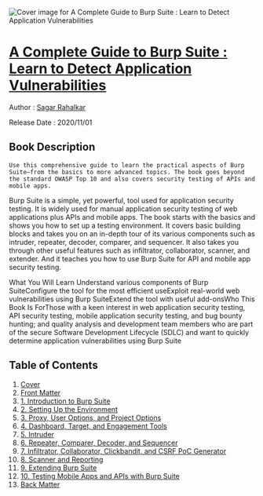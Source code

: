 ![Cover image for A Complete Guide to Burp Suite : Learn to Detect Application Vulnerabilities](https://imgdetail.ebookreading.net/cover/cover/20201212/EB9781484264027.jpg)

[A Complete Guide to Burp Suite : Learn to Detect Application Vulnerabilities](https://ebookreading.net/view/book/A+Complete+Guide+to+Burp+Suite+%3A+Learn+to+Detect+Application+Vulnerabilities-EB9781484264027_1.html "A Complete Guide to Burp Suite : Learn to Detect Application Vulnerabilities")
====================================================================================================================

Author : [Sagar Rahalkar](https://ebookreading.net/search/author/Sagar+Rahalkar)

Release Date : 2020/11/01

Book Description
-----------------


    
    Use this comprehensive guide to learn the practical aspects of Burp Suite—from the basics to more advanced topics. The book goes beyond the standard OWASP Top 10 and also covers security testing of APIs and mobile apps.
Burp Suite is a simple, yet powerful, tool used for application security testing. It is widely used for manual application security testing of web applications plus APIs and mobile apps. The book starts with the basics and shows you how to set up a testing environment. It covers basic building blocks and takes you on an in-depth tour of its&nbsp;various components such as intruder, repeater, decoder, comparer, and sequencer. It also takes you through other useful features such as infiltrator, collaborator, scanner, and extender. And it teaches you how to use Burp Suite for API and mobile app security testing.

What You Will Learn
Understand various components of Burp SuiteConfigure the tool for the most efficient useExploit real-world web vulnerabilities using Burp SuiteExtend the tool with useful add-onsWho This Book Is ForThose with a keen interest in web application security testing, API security testing, mobile application security testing, and bug bounty hunting; and quality analysis and development team members who are part of the secure Software Development Lifecycle (SDLC) and want to quickly determine application vulnerabilities using Burp Suite
  

Table of Contents
-----------------

1. [Cover](https://ebookreading.net/view/book/A+Complete+Guide+to+Burp+Suite+%3A+Learn+to+Detect+Application+Vulnerabilities-EB9781484264027_1.html)
1. [Front Matter](https://ebookreading.net/view/book/A+Complete+Guide+to+Burp+Suite+%3A+Learn+to+Detect+Application+Vulnerabilities-EB9781484264027_2.html)
1. [1.&nbsp;Introduction to Burp Suite](https://ebookreading.net/view/book/A+Complete+Guide+to+Burp+Suite+%3A+Learn+to+Detect+Application+Vulnerabilities-EB9781484264027_3.html)
1. [2.&nbsp;Setting Up the Environment](https://ebookreading.net/view/book/A+Complete+Guide+to+Burp+Suite+%3A+Learn+to+Detect+Application+Vulnerabilities-EB9781484264027_4.html)
1. [3.&nbsp;Proxy, User Options, and Project Options](https://ebookreading.net/view/book/A+Complete+Guide+to+Burp+Suite+%3A+Learn+to+Detect+Application+Vulnerabilities-EB9781484264027_5.html)
1. [4.&nbsp;Dashboard, Target, and Engagement Tools](https://ebookreading.net/view/book/A+Complete+Guide+to+Burp+Suite+%3A+Learn+to+Detect+Application+Vulnerabilities-EB9781484264027_6.html)
1. [5.&nbsp;Intruder](https://ebookreading.net/view/book/A+Complete+Guide+to+Burp+Suite+%3A+Learn+to+Detect+Application+Vulnerabilities-EB9781484264027_7.html)
1. [6.&nbsp;Repeater, Comparer, Decoder, and Sequencer](https://ebookreading.net/view/book/A+Complete+Guide+to+Burp+Suite+%3A+Learn+to+Detect+Application+Vulnerabilities-EB9781484264027_8.html)
1. [7.&nbsp;Infiltrator, Collaborator, Clickbandit, and CSRF PoC Generator](https://ebookreading.net/view/book/A+Complete+Guide+to+Burp+Suite+%3A+Learn+to+Detect+Application+Vulnerabilities-EB9781484264027_9.html)
1. [8.&nbsp;Scanner and Reporting](https://ebookreading.net/view/book/A+Complete+Guide+to+Burp+Suite+%3A+Learn+to+Detect+Application+Vulnerabilities-EB9781484264027_10.html)
1. [9.&nbsp;Extending Burp Suite](https://ebookreading.net/view/book/A+Complete+Guide+to+Burp+Suite+%3A+Learn+to+Detect+Application+Vulnerabilities-EB9781484264027_11.html)
1. [10.&nbsp;Testing Mobile Apps and APIs with Burp Suite](https://ebookreading.net/view/book/A+Complete+Guide+to+Burp+Suite+%3A+Learn+to+Detect+Application+Vulnerabilities-EB9781484264027_12.html)
1. [Back Matter](https://ebookreading.net/view/book/A+Complete+Guide+to+Burp+Suite+%3A+Learn+to+Detect+Application+Vulnerabilities-EB9781484264027_13.html)
